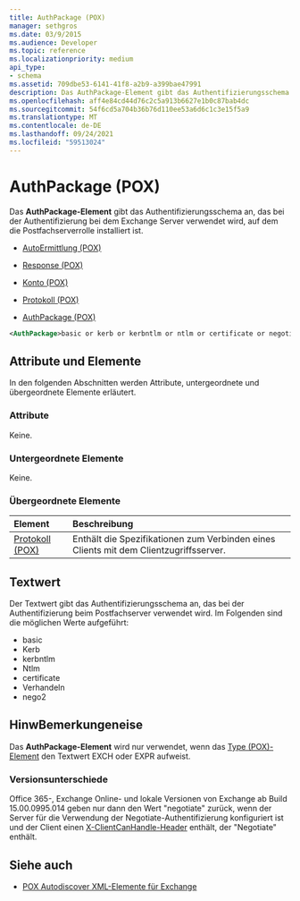 ```yaml
---
title: AuthPackage (POX)
manager: sethgros
ms.date: 03/9/2015
ms.audience: Developer
ms.topic: reference
ms.localizationpriority: medium
api_type:
- schema
ms.assetid: 709dbe53-6141-41f8-a2b9-a399bae47991
description: Das AuthPackage-Element gibt das Authentifizierungsschema an, das bei der Authentifizierung bei dem Exchange Server verwendet wird, auf dem die Postfachserverrolle installiert ist.
ms.openlocfilehash: aff4e84cd44d76c2c5a913b6627e1b0c87bab4dc
ms.sourcegitcommit: 54f6cd5a704b36b76d110ee53a6d6c1c3e15f5a9
ms.translationtype: MT
ms.contentlocale: de-DE
ms.lasthandoff: 09/24/2021
ms.locfileid: "59513024"
---
```

# <a name="authpackage-pox"></a>AuthPackage (POX)

Das **AuthPackage-Element** gibt das Authentifizierungsschema an, das bei der Authentifizierung bei dem Exchange Server verwendet wird, auf dem die Postfachserverrolle installiert ist. 
  
- [AutoErmittlung (POX)](autodiscover-pox.md)
  
- [Response (POX)](response-pox.md)
  
- [Konto (POX)](account-pox.md)
  
- [Protokoll (POX)](protocol-pox.md)
  
- [AuthPackage (POX)](authpackage-pox.md)
  
```xml
<AuthPackage>basic or kerb or kerbntlm or ntlm or certificate or negotiate or nego2</AuthPackage>
```

## <a name="attributes-and-elements"></a>Attribute und Elemente

In den folgenden Abschnitten werden Attribute, untergeordnete und übergeordnete Elemente erläutert.
  
### <a name="attributes"></a>Attribute

Keine.
  
### <a name="child-elements"></a>Untergeordnete Elemente

Keine.
  
### <a name="parent-elements"></a>Übergeordnete Elemente

|**Element**|**Beschreibung**|
|:-----|:-----|
|[Protokoll (POX)](protocol-pox.md) <br/> |Enthält die Spezifikationen zum Verbinden eines Clients mit dem Clientzugriffsserver.  <br/> |
   
## <a name="text-value"></a>Textwert

Der Textwert gibt das Authentifizierungsschema an, das bei der Authentifizierung beim Postfachserver verwendet wird. Im Folgenden sind die möglichen Werte aufgeführt:
  
- basic
- Kerb
- kerbntlm
- Ntlm
- certificate
- Verhandeln
- nego2
    
## <a name="remarks"></a>HinwBemerkungeneise

Das **AuthPackage-Element** wird nur verwendet, wenn das [Type (POX)-Element](type-pox.md) den Textwert EXCH oder EXPR aufweist. 
  
### <a name="version-differences"></a>Versionsunterschiede

Office 365-, Exchange Online- und lokale Versionen von Exchange ab Build 15.00.0995.014 geben nur dann den Wert "negotiate" zurück, wenn der Server für die Verwendung der Negotiate-Authentifizierung konfiguriert ist und der Client einen [X-ClientCanHandle-Header](pox-autodiscover-request-for-exchange.md) enthält, der "Negotiate" enthält. 
  
## <a name="see-also"></a>Siehe auch

- [POX Autodiscover XML-Elemente für Exchange](pox-autodiscover-xml-elements-for-exchange.md)


